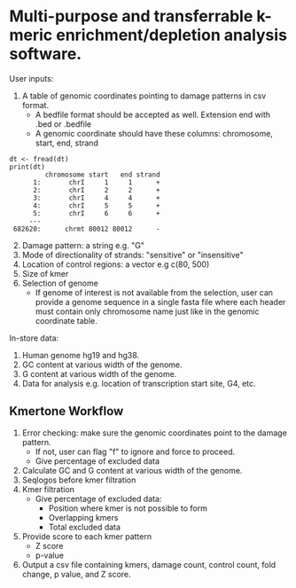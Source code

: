 # Multi-purpose and transferrable k-meric enrichment/depletion analysis software.

User inputs:
1. A table of genomic coordinates pointing to damage patterns in csv format.
   - A bedfile format should be accepted as well. Extension end with .bed or .bedfile
   - A genomic coordinate should have these columns: chromosome, start, end, strand
```
dt <- fread(dt)
print(dt)
         chromosome start   end strand
      1:       chrI     1     1      +
      2:       chrI     2     2      +
      3:       chrI     4     4      +
      4:       chrI     5     5      +
      5:       chrI     6     6      +
     ---                                                                           
 682620:      chrmt 80012 80012      -
```
2. Damage pattern: a string e.g. "G"
3. Mode of directionality of strands: "sensitive" or "insensitive"
3. Location of control regions: a vector e.g c(80, 500)
4. Size of kmer
5. Selection of genome
   - If genome of interest is not available from the selection, user can provide a genome sequence in a single fasta file where each header must contain only chromosome name just like in the genomic coordinate table.

In-store data:
1. Human genome hg19 and hg38.
2. GC content at various width of the genome.
3. G content at various width of the genome.
2. Data for analysis e.g. location of transcription start site, G4, etc.

## Kmertone Workflow
1. Error checking: make sure the genomic coordinates point to the damage pattern.
   - If not, user can flag "f" to ignore and force to proceed.
   - Give percentage of excluded data
2. Calculate GC and G content at various width of the genome.
3. Seqlogos before kmer filtration
4. Kmer filtration
   - Give percentage of excluded data:
     - Position where kmer is not possible to form
     - Overlapping kmers
     - Total excluded data
5. Provide score to each kmer pattern
   - Z score
   - p-value
6. Output a csv file containing kmers, damage count, control count, fold change, p value, and Z score.